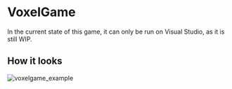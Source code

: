 # VoxelGame

In the current state of this game, it can only be run on Visual Studio, as it is still WIP.

## How it looks
![voxelgame_example](https://github.com/user-attachments/assets/93ce1a2a-9ef6-4599-9ebf-e6a662efd448)
